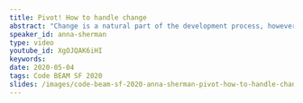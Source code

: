 ```yaml
---
title: Pivot! How to handle change
abstract: "Change is a natural part of the development process, however, many of us experience pain when we need to pivot. Whether at an organization level or within a development feature, change can feel overwhelming. We will discuss how to make change less painful through functional programming. We will also uncover foundational tools to help developers deal with change and maximize their growth through the process. This talk has benefits for both seasoned and new functional developers."
speaker_id: anna-sherman
type: video
youtube_id: XgOJQAK6iHI
keywords: 
date: 2020-05-04
tags: Code BEAM SF 2020
slides: /images/code-beam-sf-2020-anna-sherman-pivot-how-to-handle-change.pdf
---
```


